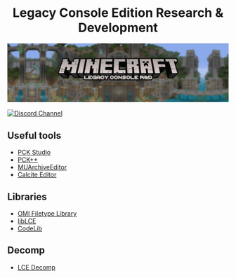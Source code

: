 <h1 align="center">Legacy Console Edition Research & Development</h1>

![Banner](/profile/banner.png)

[![Discord Channel][discord-badge]][discord]

[discord]: https://discord.gg/zRDY32WMfs
[discord-badge]: https://img.shields.io/discord/806988877687423027?color=%237289DA&logo=discord&logoColor=%23FFFFFF

## Useful tools

- [PCK Studio](https://github.com/PhoenixARC/-PCK-Studio)
- [PCK++](https://github.com/MattN-L/PCKPP)
- [MUArchiveEditor](https://github.com/PhoenixARC/MUArchiveEditor)
- [Calcite Editor](https://github.com/PhoenixARC/Calcite-Editor)

## Libraries

- [OMI Filetype Library](https://github.com/PhoenixARC/-OMI-Filetype-Library/)
- [libLCE](https://github.com/DexrnZacAttack/LibLCE)
- [CodeLib](https://github.com/David-xF/CodeLib)

## Decomp

- [LCE Decomp](https://github.com/GRAnimated/MinecraftLCE)
